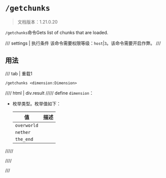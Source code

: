 # `/getchunks`

> 文档版本：1.21.0.20

`/getchunks`命令Gets list of chunks that are loaded.

/// settings | 执行条件
该命令需要权限等级：`host`|`3`。该命令需要开启作弊。
///

## 用法

/// tab | 重载1
```mcfunction
/getchunks <dimension:Dimension>
```

//// html | div.result
///// define
`dimension`：<!-- md:samp Dimension -->

- 枚举类型。枚举值如下：

  |值|描述|
  |---|---|
  |`overworld`||
  |`nether`||
  |`the_end`||



/////

////

///
